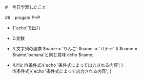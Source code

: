 #　今日学習したこと

##　progate PHP

- 1.'echo'で出力
    <?php echo 'Hello World!;?>

- 2.変数
    <?php
        $name = 'Bob';
        echo $name;
    ?>       

- 3.文字列の連携
    $name = 'りんご' 
    $name .= 'バナナ'
      # $name = $name.'banana'と同じ意味
    echo $name;    

- 4.if文
    if(条件式){
        echo '条件式によって出力される内容’;
    }     
    if(条件式){
        echo '条件式によって出力される内容';
    }

